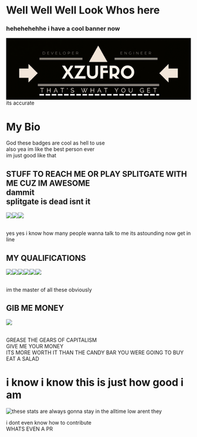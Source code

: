 # Well Well Well Look Whos here
### hehehehehhe i have a cool banner now 
<!-- Banner --><img align="left" src="https://raw.githubusercontent.com/Xzufro/Xzufro/main/banner.png"/><br><br><br><br><br><br><br><br><br></a>
<p>its accurate</p>
<h1>My Bio</h1>
<p>God these badges are cool as hell to use<br>also yea im like the best person ever<br>im just good like that</p>
<h2>STUFF TO REACH ME OR PLAY SPLITGATE WITH ME CUZ IM AWESOME<br>dammit<br>splitgate is dead isnt it</h2>
<!-- Steam --><a href="https://steamcommunity.com/id/xzufro/"><img align="left" src="https://img.shields.io/badge/Xzufro-%23000000.svg?style=for-the-badge&logo=steam&logoColor=white"/></a>
<!-- Xbox --><a href="http://live.xbox.com/en-US/Profile?gamertag=Xzufro"><img align="left" src="https://img.shields.io/badge/Xzufro-%23107C10.svg?style=for-the-badge&logo=Xbox&logoColor=white"/></a>
<!-- Twitter --><a href="https://twitter.com/xzufro"><img align="left" src="https://img.shields.io/badge/Xzufro-%231DA1F2.svg?style=for-the-badge&logo=Twitter&logoColor=white"/></a><br />
<p><br>yes yes i know how many people wanna talk to me its astounding now get in line</p>
<h2>MY QUALIFICATIONS</h2>
<!-- C++ --><a><img align="left" src="https://img.shields.io/badge/c++-%2300599C.svg?style=for-the-badge&logo=c%2B%2B&logoColor=white"/></a>
<!-- Python --><a><img align="left" src="https://img.shields.io/badge/python-3670A0?style=for-the-badge&logo=python&logoColor=ffdd54"/></a>
<!-- HTML --><a><img align="left" src="https://img.shields.io/badge/html5-%23E34F26.svg?style=for-the-badge&logo=html5&logoColor=white"/></a>
<!-- CSS --><a><img align="left" src="https://img.shields.io/badge/css3-%231572B6.svg?style=for-the-badge&logo=css3&logoColor=white"/></a>
<!-- Bootstrap --><a><img align="left" src="https://img.shields.io/badge/bootstrap-%23563D7C.svg?style=for-the-badge&logo=bootstrap&logoColor=white"/></a>
<!-- React --><a><img align="left" src="https://img.shields.io/badge/react-%2320232a.svg?style=for-the-badge&logo=react&logoColor=%2361DAFB)"/></a><br />
<p><br>im the master of all these obviously</p>
<h2>GIB ME MONEY</h2>
<!-- Ko-Fi--><a href="https://ko-fi.com/xzufro"><img align="left" src="https://img.shields.io/badge/Ko--fi-F16061?style=for-the-badge&logo=ko-fi&logoColor=white"/><br><br></a>
<p>GREASE THE GEARS OF CAPITALISM<br>GIVE ME YOUR MONEY<br>ITS MORE WORTH IT THAN THE CANDY BAR YOU WERE GOING TO BUY<br>EAT A SALAD</p>
<h1>i know i know this is just how good i am</h1>
<a href="https://github.com/Xzufro"><img align="left" src="https://github-readme-stats.vercel.app/api?username=xzufro&theme=synthwave"/></a>
<p>these stats are always gonna stay in the alltime low arent they<br></p>
<p>i dont even know how to contribute<br>WHATS EVEN A PR</p>
